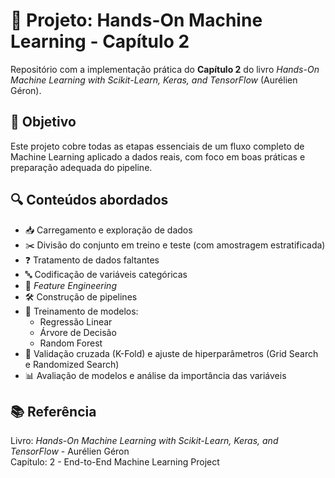 # 📘 Projeto: Hands-On Machine Learning - Capítulo 2

Repositório com a implementação prática do **Capítulo 2** do livro *Hands-On Machine Learning with Scikit-Learn, Keras, and TensorFlow* (Aurélien Géron).

## 📌 Objetivo

Este projeto cobre todas as etapas essenciais de um fluxo completo de Machine Learning aplicado a dados reais, com foco em boas práticas e preparação adequada do pipeline.

## 🔍 Conteúdos abordados

- 📥 Carregamento e exploração de dados
- ✂️ Divisão do conjunto em treino e teste (com amostragem estratificada)
- ❓ Tratamento de dados faltantes
- 🔤 Codificação de variáveis categóricas
- 🧠 *Feature Engineering*
- 🛠️ Construção de pipelines
- 🤖 Treinamento de modelos:
  - Regressão Linear
  - Árvore de Decisão
  - Random Forest
- 🧪 Validação cruzada (K-Fold) e ajuste de hiperparâmetros (Grid Search e Randomized Search)
- 📊 Avaliação de modelos e análise da importância das variáveis

## 📚 Referência

Livro: *Hands-On Machine Learning with Scikit-Learn, Keras, and TensorFlow* - Aurélien Géron  
Capítulo: 2 - End-to-End Machine Learning Project
